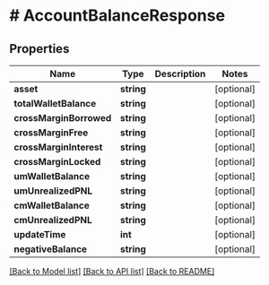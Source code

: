 # # AccountBalanceResponse

## Properties

Name | Type | Description | Notes
------------ | ------------- | ------------- | -------------
**asset** | **string** |  | [optional]
**totalWalletBalance** | **string** |  | [optional]
**crossMarginBorrowed** | **string** |  | [optional]
**crossMarginFree** | **string** |  | [optional]
**crossMarginInterest** | **string** |  | [optional]
**crossMarginLocked** | **string** |  | [optional]
**umWalletBalance** | **string** |  | [optional]
**umUnrealizedPNL** | **string** |  | [optional]
**cmWalletBalance** | **string** |  | [optional]
**cmUnrealizedPNL** | **string** |  | [optional]
**updateTime** | **int** |  | [optional]
**negativeBalance** | **string** |  | [optional]

[[Back to Model list]](../../README.md#models) [[Back to API list]](../../README.md#endpoints) [[Back to README]](../../README.md)
